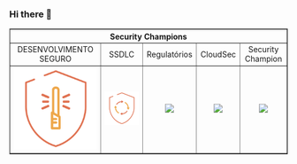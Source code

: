 ### Hi there 👋

<!--
**guilhermepaulozup/guilhermepaulozup** is a ✨ _special_ ✨ repository because its `README.md` (this file) appears on your GitHub profile.

Here are some ideas to get you started:

- 🔭 I’m currently working on ...
- 🌱 I’m currently learning ...
- 👯 I’m looking to collaborate on ...
- 🤔 I’m looking for help with ...
- 💬 Ask me about ...
- 📫 How to reach me: ...
- 😄 Pronouns: ...
- ⚡ Fun fact: ...
-->


<!-- NÃO ALTERE O BLOCO ABAIXO -->
<div id="c7cdcce834b3d0fbc1820746ce87530f">
<center>
    <table border="1px" width="600px">
        <thead align="center">
            <tr>
                <th  style="text-align:center" colspan="5">Security Champions</th>
            </tr>
        </thead>
        <tbody align="center">
            <tr>
                <td>DESENVOLVIMENTO SEGURO</td>
                <td>SSDLC</td>
                <td>Regulatórios</td>
                <td>CloudSec</td>
                <td>Security Champion</td>
            </tr>
            <tr>
                <td><img src="badges/desenvolvimento_seguro.png"></td>
                <td><img src="badges/ssdlc.png"></td>
                <td><img src="badges/no-badge.png"></td>
                <td><img src="badges/no-badge.png"></td>
                <td><img src="badges/no-badge.png"></td>
            </tr>
        </tbody>
    </table>
</center>
</div>
<!-- NÃO ALTERE O BLOCO ACIMA -->